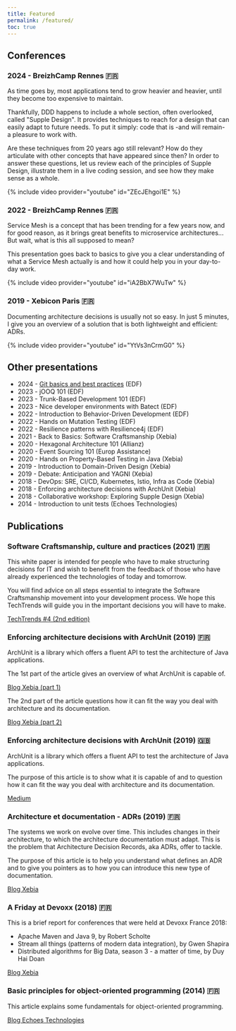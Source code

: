 ```yaml
---
title: Featured
permalink: /featured/
toc: true
---
```


## Conferences

### 2024 - BreizhCamp Rennes 🇫🇷

As time goes by, most applications tend to grow heavier and heavier, until they become too expensive to maintain.

Thankfully, DDD happens to include a whole section, often overlooked, called "Supple Design". It provides techniques to reach for a design that can easily adapt to future needs. To put it simply: code that is -and will remain- a pleasure to work with.

Are these techniques from 20 years ago still relevant? How do they articulate with other concepts that have appeared since then? In order to answer these questions, let us review each of the principles of Supple Design, illustrate them in a live coding session, and see how they make sense as a whole.

{% include video provider="youtube" id="ZEcJEhgoi1E" %}

### 2022 - BreizhCamp Rennes 🇫🇷

Service Mesh is a concept that has been trending for a few years now, and for good reason, as it brings great benefits to microservice architectures...
But wait, what is this all supposed to mean?

This presentation goes back to basics  to give you a clear understanding of what a Service Mesh actually is and how it could help you in your day-to-day work.

{% include video provider="youtube" id="iA2BbX7WuTw" %}

### 2019 - Xebicon Paris 🇫🇷

Documenting architecture decisions is usually not so easy. In just 5 minutes, I give you an overview of a solution that is both lightweight and efficient: ADRs.

{% include video provider="youtube" id="YtVs3nCrmG0" %}

## Other presentations

* 2024 - [Git basics and best practices](https://github.com/sylvaindecout/git-basics) (EDF)
* 2023 - jOOQ 101 (EDF)
* 2023 - Trunk-Based Development 101 (EDF)
* 2023 - Nice developer environments with Batect (EDF)
* 2022 - Introduction to Behavior-Driven Development (EDF)
* 2022 - Hands on Mutation Testing (EDF)
* 2022 - Resilience patterns with Resilience4j (EDF)
* 2021 - Back to Basics: Software Craftsmanship (Xebia)
* 2020 - Hexagonal Architecture 101 (Allianz)
* 2020 - Event Sourcing 101 (Europ Assistance)
* 2020 - Hands on Property-Based Testing in Java (Xebia)
* 2019 - Introduction to Domain-Driven Design (Xebia)
* 2019 - Debate: Anticipation and YAGNI (Xebia)
* 2018 - DevOps: SRE, CI/CD, Kubernetes, Istio, Infra as Code (Xebia)
* 2018 - Enforcing architecture decisions with ArchUnit (Xebia)
* 2018 - Collaborative workshop: Exploring Supple Design (Xebia)
* 2014 - Introduction to unit tests (Echoes Technologies)

## Publications

### Software Craftsmanship, culture and practices (2021) 🇫🇷

This white paper is intended for people who have to make structuring decisions for IT and wish to benefit from the feedback of those who have already experienced the technologies of today and tomorrow.

You will find advice on all steps essential to integrate the Software Craftsmanship movement into your development process.
We hope this TechTrends will guide you in the important decisions you will have to make.

[TechTrends #4 (2nd edition)](https://click.engineering.publicissapient.fr/techtrends-craftsmanship)

### Enforcing architecture decisions with ArchUnit (2019) 🇫🇷

ArchUnit is a library which offers a fluent API to test the architecture of Java applications.

The 1st part of the article gives an overview of what ArchUnit is capable of.

[Blog Xebia (part 1)](https://medium.com/@sylvain.decout/appliquez-vos-d%C3%A9cisions-darchitecture-avec-archunit-1-2-5bdf97d28a89)

The 2nd part of the article questions how it can fit the way you deal with architecture and its documentation.

[Blog Xebia (part 2)](https://medium.com/@sylvain.decout/appliquez-vos-d%C3%A9cisions-darchitecture-avec-archunit-2-2-d217919aa63c)

### Enforcing architecture decisions with ArchUnit (2019) 🇬🇧

ArchUnit is a library which offers a fluent API to test the architecture of Java applications.

The purpose of this article is to show what it is capable of and to question how it can fit the way you deal with architecture and its documentation.

[Medium](https://medium.com/xebia-france/enforcing-architecture-decisions-with-archunit-4d8b9f61cf4a)

### Architecture et documentation - ADRs (2019) 🇫🇷

The systems we work on evolve over time. 
This includes changes in their architecture, to which the architecture documentation must adapt.
This is the problem that Architecture Decision Records, aka ADRs, offer to tackle.

The purpose of this article is to help you understand what defines an ADR and to give you pointers as to how you can introduce this new type of documentation.

[Blog Xebia](https://medium.com/@sylvain.decout/architecture-et-documentation-les-adrs-cbaac61aad4e)

### A Friday at Devoxx (2018) 🇫🇷

This is a brief report for conferences that were held at Devoxx France 2018:

* Apache Maven and Java 9, by Robert Scholte
* Stream all things (patterns of modern data integration), by Gwen Shapira
* Distributed algorithms for Big Data, season 3 - a matter of time, by Duy Hai Doan

[Blog Xebia](https://medium.com/@sylvain.decout/un-vendredi-%C3%A0-devoxx-d%C3%A9couvrez-le-retours-des-xebians-a0390c23d5ff)

### Basic principles for object-oriented programming (2014) 🇫🇷

This article explains some fundamentals for object-oriented programming.

[Blog Echoes Technologies](https://medium.com/@sylvain.decout/principes-de-programmation-objet-cd2fc7b87e23)
